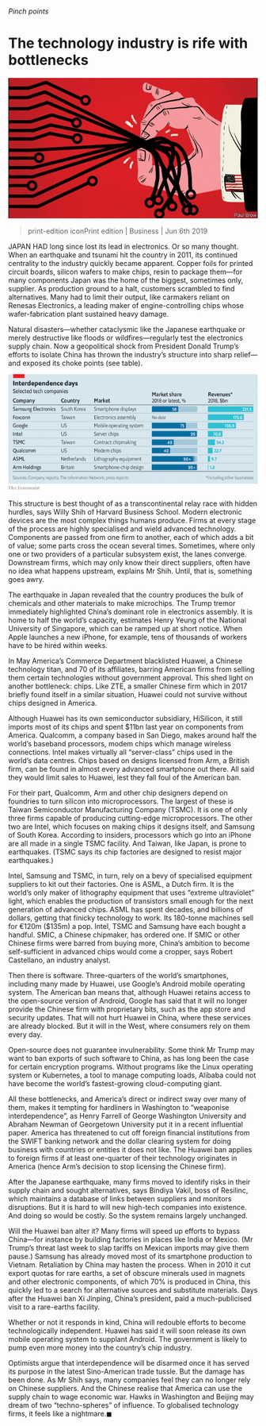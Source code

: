 ###### Pinch points

# The technology industry is rife with bottlenecks 

![image](images/20190608_WBD002_0.jpg) 

> print-edition iconPrint edition | Business | Jun 6th 2019 

JAPAN HAD long since lost its lead in electronics. Or so many thought. When an earthquake and tsunami hit the country in 2011, its continued centrality to the industry quickly became apparent. Copper foils for printed circuit boards, silicon wafers to make chips, resin to package them—for many components Japan was the home of the biggest, sometimes only, supplier. As production ground to a halt, customers scrambled to find alternatives. Many had to limit their output, like carmakers reliant on Renesas Electronics, a leading maker of engine-controlling chips whose wafer-fabrication plant sustained heavy damage. 

Natural disasters—whether cataclysmic like the Japanese earthquake or merely destructive like floods or wildfires—regularly test the electronics supply chain. Now a geopolitical shock from President Donald Trump’s efforts to isolate China has thrown the industry’s structure into sharp relief—and exposed its choke points (see table). 

![image](images/20190608_WBC204.png) 

This structure is best thought of as a transcontinental relay race with hidden hurdles, says Willy Shih of Harvard Business School. Modern electronic devices are the most complex things humans produce. Firms at every stage of the process are highly specialised and wield advanced technology. Components are passed from one firm to another, each of which adds a bit of value; some parts cross the ocean several times. Sometimes, where only one or two providers of a particular subsystem exist, the lanes converge. Downstream firms, which may only know their direct suppliers, often have no idea what happens upstream, explains Mr Shih. Until, that is, something goes awry. 

The earthquake in Japan revealed that the country produces the bulk of chemicals and other materials to make microchips. The Trump tremor immediately highlighted China’s dominant role in electronics assembly. It is home to half the world’s capacity, estimates Henry Yeung of the National University of Singapore, which can be ramped up at short notice. When Apple launches a new iPhone, for example, tens of thousands of workers have to be hired within weeks. 

In May America’s Commerce Department blacklisted Huawei, a Chinese technology titan, and 70 of its affiliates, barring American firms from selling them certain technologies without government approval. This shed light on another bottleneck: chips. Like ZTE, a smaller Chinese firm which in 2017 briefly found itself in a similar situation, Huawei could not survive without chips designed in America. 

Although Huawei has its own semiconductor subsidiary, HiSilicon, it still imports most of its chips and spent $11bn last year on components from America. Qualcomm, a company based in San Diego, makes around half the world’s baseband processors, modem chips which manage wireless connections. Intel makes virtually all “server-class” chips used in the world’s data centres. Chips based on designs licensed from Arm, a British firm, can be found in almost every advanced smartphone out there. All said they would limit sales to Huawei, lest they fall foul of the American ban. 

For their part, Qualcomm, Arm and other chip designers depend on foundries to turn silicon into microprocessors. The largest of these is Taiwan Semiconductor Manufacturing Company (TSMC). It is one of only three firms capable of producing cutting-edge microprocessors. The other two are Intel, which focuses on making chips it designs itself, and Samsung of South Korea. According to insiders, processors which go into an iPhone are all made in a single TSMC facility. And Taiwan, like Japan, is prone to earthquakes. (TSMC says its chip factories are designed to resist major earthquakes.) 

Intel, Samsung and TSMC, in turn, rely on a bevy of specialised equipment suppliers to kit out their factories. One is ASML, a Dutch firm. It is the world’s only maker of lithography equipment that uses “extreme ultraviolet” light, which enables the production of transistors small enough for the next generation of advanced chips. ASML has spent decades, and billions of dollars, getting that finicky technology to work. Its 180-tonne machines sell for €120m ($135m) a pop. Intel, TSMC and Samsung have each bought a handful. SMIC, a Chinese chipmaker, has ordered one. If SMIC or other Chinese firms were barred from buying more, China’s ambition to become self-sufficient in advanced chips would come a cropper, says Robert Castellano, an industry analyst. 

Then there is software. Three-quarters of the world’s smartphones, including many made by Huawei, use Google’s Android mobile operating system. The American ban means that, although Huawei retains access to the open-source version of Android, Google has said that it will no longer provide the Chinese firm with proprietary bits, such as the app store and security updates. That will not hurt Huawei in China, where these services are already blocked. But it will in the West, where consumers rely on them every day. 

Open-source does not guarantee invulnerability. Some think Mr Trump may want to ban exports of such software to China, as has long been the case for certain encryption programs. Without programs like the Linux operating system or Kubernetes, a tool to manage computing loads, Alibaba could not have become the world’s fastest-growing cloud-computing giant. 

All these bottlenecks, and America’s direct or indirect sway over many of them, makes it tempting for hardliners in Washington to “weaponise interdependence”, as Henry Farrell of George Washington University and Abraham Newman of Georgetown University put it in a recent influential paper. America has threatened to cut off foreign financial institutions from the SWIFT banking network and the dollar clearing system for doing business with countries or entities it does not like. The Huawei ban applies to foreign firms if at least one-quarter of their technology originates in America (hence Arm’s decision to stop licensing the Chinese firm). 

After the Japanese earthquake, many firms moved to identify risks in their supply chain and sought alternatives, says Bindiya Vakil, boss of Resilinc, which maintains a database of links between suppliers and monitors disruptions. But it is hard to will new high-tech companies into existence. And doing so would be costly. So the system remains largely unchanged. 

Will the Huawei ban alter it? Many firms will speed up efforts to bypass China—for instance by building factories in places like India or Mexico. (Mr Trump’s threat last week to slap tariffs on Mexican imports may give them pause.) Samsung has already moved most of its smartphone production to Vietnam. Retaliation by China may hasten the process. When in 2010 it cut export quotas for rare earths, a set of obscure minerals used in magnets and other electronic components, of which 70% is produced in China, this quickly led to a search for alternative sources and substitute materials. Days after the Huawei ban Xi Jinping, China’s president, paid a much-publicised visit to a rare-earths facility. 

Whether or not it responds in kind, China will redouble efforts to become technologically independent. Huawei has said it will soon release its own mobile operating system to supplant Android. The government is likely to pump even more money into the country’s chip industry. 

Optimists argue that interdependence will be disarmed once it has served its purpose in the latest Sino-American trade tussle. But the damage has been done. As Mr Shih says, many companies feel they can no longer rely on Chinese suppliers. And the Chinese realise that America can use the supply chain to wage economic war. Hawks in Washington and Beijing may dream of two “techno-spheres” of influence. To globalised technology firms, it feels like a nightmare.◼ 

